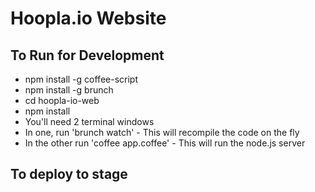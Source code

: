 # Hoopla.io Website

## To Run for Development

 * npm install -g coffee-script
 * npm install -g brunch
 * cd hoopla-io-web
 * npm install
 * You'll need 2 terminal windows
 * In one, run 'brunch watch' - This will recompile the code on the fly
 * In the other run 'coffee app.coffee' - This will run the node.js server

## To deploy to stage
